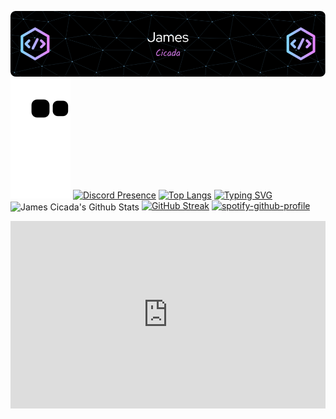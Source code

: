 ![Header](./header.png)
![Snake animation](https://github.com/JamesCicada/JamesCicada/blob/output/github-contribution-snake.svg)
[![Discord Presence](https://lanyard.cnrad.dev/api/551893446726778901?animated=true?showDisplayName=true)](https://discord.com/users/551893446726778901)
[![Top Langs](https://github-readme-stats.vercel.app/api/top-langs/?username=JamesCicada&layout=compact&theme=tokyonight)](https://github.com/anuraghazra/github-readme-stats)
[![Typing SVG](https://readme-typing-svg.demolab.com?font=Fira+Code&pause=1000&color=520ECD&background=9F52FB00&center=true&vCenter=true&width=435&lines=%E2%88%9EThose+who+know+do+not+speak;%E2%88%9EThose+who+speak+do+not+know;%E2%94%BC+Love%2C+Obsession%2C+Worship+%E2%94%BC)](https://git.io/typing-svg)
<img align="center" src="https://github-readme-stats.vercel.app/api?username=JamesCicada&include_all_commits=true&count_private=true&show_icons=true&line_height=20&title_color=2B5BBD&icon_color=1124BB&text_color=A1A1A1&bg_color=0,000000,130F40" alt="James Cicada's Github Stats"/>
[![GitHub Streak](https://streak-stats.demolab.com?user=JamesCicada&theme=tokyonight&background=90%2C0E021A%2C6B2FEB)](https://git.io/streak-stats)
[![spotify-github-profile](https://spotify-github-profile.vercel.app/api/view?uid=31ylqx4fhoq3te3j5x65w4wnknbi&cover_image=true&theme=novatorem&show_offline=true&background_color=121212&interchange=false&bar_color=53b14f&bar_color_cover=true)](https://spotify-github-profile.vercel.app/api/view?uid=31ylqx4fhoq3te3j5x65w4wnknbi&redirect=true)
<iframe title="deezer-widget" src="https://widget.deezer.com/widget/dark/playlist/10796493822" width="100%" height="300" frameborder="0" allowtransparency="true" allow="encrypted-media; clipboard-write"></iframe>

